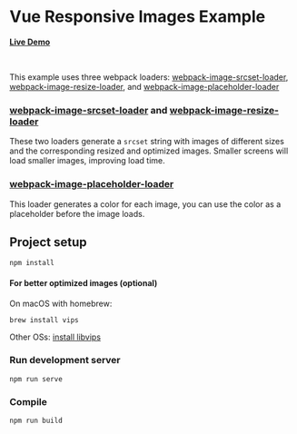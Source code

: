 # Vue Responsive Images Example

[**Live Demo**](https://vue-responsive-images-example.netlify.app)

&nbsp;

This example uses three webpack loaders: [webpack-image-srcset-loader](https://github.com/Calvin-LL/webpack-image-srcset-loader), [webpack-image-resize-loader](https://github.com/Calvin-LL/webpack-image-resize-loader), and [webpack-image-placeholder-loader](https://github.com/Calvin-LL/webpack-image-placeholder-loader)

### [webpack-image-srcset-loader](https://github.com/Calvin-LL/webpack-image-srcset-loader) and [webpack-image-resize-loader](https://github.com/Calvin-LL/webpack-image-resize-loader)

These two loaders generate a `srcset` string with images of different sizes and the corresponding resized and optimized images. Smaller screens will load smaller images, improving load time.

### [webpack-image-placeholder-loader](https://github.com/Calvin-LL/webpack-image-placeholder-loader)

This loader generates a color for each image, you can use the color as a placeholder before the image loads.

## Project setup

```
npm install
```

#### For better optimized images (optional)

On macOS with homebrew:

```
brew install vips
```

Other OSs: [install libvips](https://libvips.github.io/libvips/install.html)

### Run development server

```
npm run serve
```

### Compile

```
npm run build
```
